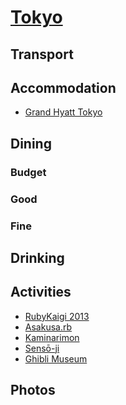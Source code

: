 # [Tokyo][0]

## Transport

## Accommodation

- [Grand Hyatt Tokyo][1]

## Dining

### Budget

### Good

### Fine

## Drinking

## Activities

- [RubyKaigi 2013][2]
- [Asakusa.rb][3]
- [Kaminarimon][4]
- [Sensō-ji][5]
- [Ghibli Museum][6]

## Photos

[0]: http://en.wikipedia.org/wiki/Tokyo
[1]: http://tokyo.grand.hyatt.com/hyatt/hotels-tokyo-grand/index.jsp?null
[2]: http://rubykaigi.org/2013
[3]: http://asakusa.rubyist.net
[4]: http://en.wikipedia.org/wiki/Kaminarimon
[5]: http://en.wikipedia.org/wiki/Sens%C5%8D-ji
[6]: http://www.ghibli-museum.jp/en/
